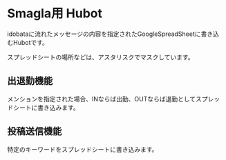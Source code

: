 # Smagla用 Hubot
idobataに流れたメッセージの内容を指定されたGoogleSpreadSheetに書き込むHubotです。

スプレッドシートの場所などは、アスタリスクでマスクしています。

## 出退勤機能
メンションを指定された場合、INならば出勤、OUTならば退勤としてスプレッドシートに書き込みます。

## 投稿送信機能
特定のキーワードをスプレッドシートに書き込みます。
